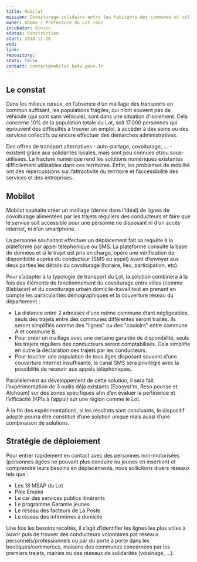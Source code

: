```yaml
---
title: Mobilot
mission: Covoiturage solidaire entre les habitants des communes et villages du Lot
owner: Ademe / Préfecture du Lot (46)
incubator: dinsic
status: construction
start: 2018-11-26
end:
link:
repository:
stats: false
contact: contact@mobilot.beta.gouv.fr
---
```


## Le constat

Dans les milieux ruraux, en l’absence d’un maillage des transports en commun suffisant, les populations fragiles, qui n’ont souvent pas de véhicule (qui sont sans véhicule), sont dans une situation d’isolement. Cela concerne 10% de la population totale du Lot, soit 17.000 personnes qui éprouvent des difficultés à trouver un emploi, à accéder à des soins ou des services collectifs ou encore effectuer des démarches administratives.

Des offres de transport alternatives - auto-partage, covoiturage, ... - existent grâce aux solidarités locales, mais sont peu connues et/ou sous-utilisées. La fracture numérique rend les solutions numériques existantes difficilement utilisables dans ces territoires. Enfin, les problèmes de mobilité ont des répercussions sur l’attractivité du territoire et l’accessibilité des services et des entreprises.

## Mobilot

Mobilot souhaite créer un maillage (dense dans l'idéal) de lignes de covoiturage alimentées par les trajets réguliers des conducteurs et faire que le service soit accessible pour une personne ne disposant ni d’un accès internet, ni d’un smartphone.

La personne souhaitant effectuer un déplacement fait sa requête à la plateforme par appel téléphonique ou SMS. La plateforme consulte la base de données et si le trajet est pris en charge, opère une vérification de disponibilité auprès du conducteur (SMS ou appel) avant d’envoyer aux deux parties les détails du covoiturage (horaire, lieu, participation, etc).

Pour s’adapter à la typologie de transport du Lot, la solution combinera à la fois des éléments de fonctionnement du covoiturage entre villes (comme Blablacar) et du covoiturage urbain domicile-travail tout en prenant en compte les particularités démographiques et la couverture réseau du département :
- La distance entre 2 adresses d’une même commune étant négligeables, seuls des trajets entre des communes différentes seront traités. Ils seront simplifiés comme des "lignes" ou des "couloirs" entre commune A et commune B.
- Pour créer un maillage avec une certaine garantie de disponibilité, seuls les trajets réguliers des conducteurs seront comptabilisés. Cela simplifie en outre la déclaration des trajets par les conducteurs.
- Pour toucher une population de tous âges disposant souvent d’une couverture internet insuffisante, la canal SMS sera privilégié avec la possibilité de recourir aux appels téléphoniques.

Parallèlement au développement de cette solution, il sera fait l’expérimentation de 3 outils déjà existants (Ecosyst'm, Reso pousse et Atchoum) sur des zones spécifiques afin d’en évaluer la pertinence et l’efficacité (KPIs à l’appui) sur une région comme le Lot.

À la fin des expérimentations, si les résultats sont concluants, le dispositif adopté pourra être constitué d’une solution unique mais aussi d’une combinaison de solutions.

## Stratégie de déploiement

Pour entrer rapidement en contact avec des personnes non-motorisées (personnes âgées ne pouvant plus conduire ou jeunes en insertion) et comprendre leurs besoins en déplacements, nous sollicitons divers réseaux tels que :
  - Les 18 MSAP du Lot
  - Pôle Emploi
  - Le car des services publics itinérants
  - Le programme Garantie jeunes
  - Le réseau des facteurs de La Poste
  - Le réseau des infirmières à domicile

Une fois les besoins récoltés, il s’agit d’identifier les lignes les plus utiles à ouvrir puis de trouver des conducteurs volontaires par réseaux personnels/professionnels ou par du porte à porte dans les boutiques/commerces, maisons des communes concernées par les premiers trajets, mairies ou des réseaux de solidarités (voisinage, ...).
